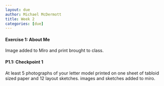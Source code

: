 ```yaml
---
layout: due
author: Michael McDermott
title: Week 2
categories: [due]
---
```

#### Exercise 1: About Me
Image added to Miro and print brought to class.

#### P1.1: Checkpoint 1
At least 5 photographs of your letter model printed on one sheet of tabloid sized paper and 12 layout sketches. images and sketches added to miro.
